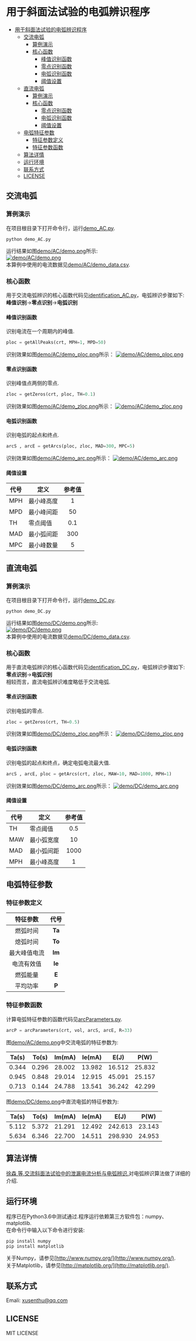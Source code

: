 # 用于斜面法试验的电弧辨识程序
- [用于斜面法试验的电弧辨识程序](#_1)
    + [交流电弧](#_2)
        * [算例演示](#_3)
        * [核心函数](#_4)
            - [峰值识别函数](#_5)
            - [零点识别函数](#_6)
            - [电弧识别函数](#_7)
            - [阈值设置](#_8)
    + [直流电弧](#_9)
        * [算例演示](#_10)
        * [核心函数](#_11)
            - [零点识别函数](#_12)
            - [电弧识别函数](#_13)
            - [阈值设置](#_14)
    + [电弧特征参数](#_15)
        * [特征参数定义](#_16)
        * [特征参数函数](#_17)
    + [算法详情](#_18)
    + [运行环境](#_19)
    + [联系方式](#_20)
    + [LICENSE](#_21)
## 交流电弧
### 算例演示
在项目根目录下打开命令行，运行[demo_AC.py](demo_AC.py).
```shell
python demo_AC.py
```
运行结果如图[demo/AC/demo.png](demo/AC/demo.png)所示:  
[![demo/AC/demo.png](demo/AC/demo.png)](demo/AC/demo.png)  
本算例中使用的电流数据见[demo/AC/demo_data.csv](demo/AC/demo_data.csv).  
### 核心函数
用于交流电弧辨识的核心函数代码见[identification_AC.py](identification_AC.py)，电弧辨识步骤如下:  
**峰值识别**&rarr;**零点识别**&rarr;**电弧识别**
#### 峰值识别函数
识别电流在一个周期内的峰值.
```python
ploc = getAllPeaks(crt, MPH=1, MPD=50)
```
识别效果如图[demo/AC/demo_ploc.png](demo/AC/demo_ploc.png)所示：
[![demo/AC/demo_ploc.png](demo/AC/demo_ploc.png)](demo/AC/demo_ploc.png)
#### 零点识别函数
识别峰值点两侧的零点.
```python
zloc = getZeros(crt, ploc, TH=0.1)
```
识别效果如图[demo/AC/demo_zloc.png](demo/AC/demo_zloc.png)所示：
[![demo/AC/demo_zloc.png](demo/AC/demo_zloc.png)](demo/AC/demo_zloc.png)
#### 电弧识别函数
识别电弧的起点和终点.
```python
arcS , arcE = getArcs(ploc, zloc, MAD=300, MPC=5)
```
识别效果如图[demo/AC/demo_arc.png](demo/AC/demo_arc.png)所示：
[![demo/AC/demo_arc.png](demo/AC/demo_arc.png)](demo/AC/demo_arc.png)
#### 阈值设置
| 代号 |    定义    | 参考值 |
|------|------------|:-----:|
| MPH  | 最小峰高度 |      1 |
| MPD  | 最小峰间距 |     50 |
| TH   | 零点阈值   |    0.1 |
| MAD  | 最小弧间距 |    300 |
| MPC  | 最小峰数量 |      5 |

## 直流电弧
### 算例演示
在项目根目录下打开命令行，运行[demo_DC.py](demo_DC.py).
```shell
python demo_DC.py
```
运行结果如图[demo/DC/demo.png](demo/DC/demo.png)所示:  
[![demo/DC/demo.png](demo/DC/demo.png)](demo/DC/demo.png)  
本算例中使用的电流数据见[demo/DC/demo_data.csv](demo/DC/demo_data.csv).  
### 核心函数
用于直流电弧辨识的核心函数代码见[identification_DC.py](identification_DC.py)，电弧辨识步骤如下:  
**零点识别**&rarr;**电弧识别**  
相较而言，直流电弧辨识难度略低于交流电弧.
#### 零点识别函数
识别电弧的零点.
```python
zloc = getZeros(crt, TH=0.5)
```
识别效果如图[demo/DC/demo_zloc.png](demo/DC/demo_zloc.png)所示：
[![demo/DC/demo_zloc.png](demo/DC/demo_zloc.png)](demo/DC/demo_zloc.png)
#### 电弧识别函数
识别电弧的起点和终点，确定电弧电流最大值.
```python
arcS , arcE, ploc = getArcs(crt, zloc, MAW=10, MAD=1000, MPH=1)
```
识别效果如图[demo/DC/demo_arc.png](demo/DC/demo_arc.png)所示：
[![demo/DC/demo_arc.png](demo/DC/demo_arc.png)](demo/DC/demo_arc.png)
#### 阈值设置
| 代号   | 定义         | 参考值   |
| ------ | ------------ |:-------:|
| TH     | 零点阈值     | 0.5      |
| MAW    | 最小弧宽度   | 10       |
| MAD    | 最小弧间距   | 1000     |
| MPH    | 最小峰高度   | 1        |

## 电弧特征参数
### 特征参数定义
| 特征参数     | 代号   |
|:-----:|:-----:|
| 燃弧时间     | **Ta** |
| 熄弧时间     | **To** |
| 最大峰值电流 | **Im** |
| 电流有效值   | **Ie** |
| 燃弧能量     | **E**  |
| 平均功率     | **P**  |

### 特征参数函数
计算电弧特征参数的函数代码见[arcParameters.py](arcParameters.py).
```python
arcP = arcParameters(crt, vol, arcS, arcE, R=33)
```
图[demo/AC/demo.png](demo/AC/demo.png)中交流电弧的特征参数为:

| Ta(s) | To(s) | Im(mA) | Ie(mA) |  E(J)  |  P(W)  |
|-------|-------|--------|--------|--------|--------|
| 0.344 | 0.296 | 28.002 | 13.982 | 16.512 | 25.832 |
| 0.945 | 0.848 | 29.014 | 12.915 | 45.091 | 25.157 |
| 0.713 | 0.144 | 24.788 | 13.541 | 36.242 | 42.299 |

图[demo/DC/demo.png](demo/DC/demo.png)中直流电弧的特征参数为:

| Ta(s) | To(s) | Im(mA) | Ie(mA) |   E(J)  |  P(W)  |
|-------|-------|--------|--------|---------|--------|
| 5.112 | 5.372 | 21.291 | 12.492 | 242.613 | 23.143 |
| 5.634 | 6.346 | 22.700 | 14.511 | 298.930 | 24.953 |

## 算法详情
[徐森,等.交流斜面法试验中的泄漏电流分析与电弧辨识.]()对电弧辨识算法做了详细的介绍.
## 运行环境
程序已在Python3.6中测试通过.程序运行依赖第三方软件包：numpy、matplotlib.  
在命令行中输入以下命令进行安装:
```shell
pip install numpy
pip install matplotlib
```
关于Numpy，请参见[http://www.numpy.org/](http://www.numpy.org/).  
关于Matplotlib，请参见[http://matplotlib.org/](http://matplotlib.org/).
## 联系方式
Emali: xusenthu@qq.com
## LICENSE
MIT LICENSE

